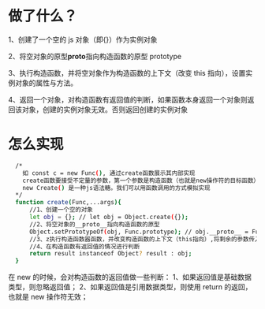 # 做了什么？

1、创建了一个空的 js 对象（即{}）作为实例对象

2、将空对象的原型**proto**指向构造函数的原型 prototype

3、执行构造函数，并将空对象作为构造函数的上下文（改变 this 指向），设置实例对象的属性与方法。

4、返回一个对象，对构造函数有返回值的判断，如果函数本身返回一个对象则返回该对象，创建的实例对象无效。否则返回创建的实例对象

# 怎么实现

```bash
  /*
    如 const c = new Func(), 通过create函数展示其内部实现
    create函数要接受不定量的参数，第一个参数是构造函数（也就是new操作符的目标函数），其余参数被构造函数使用。
    new Create() 是一种js语法糖。我们可以用函数调用的方式模拟实现
  */
  function create(Func,...args){
      //1、创建一个空的对象
      let obj = {}; // let obj = Object.create({});
      //2、将空对象的__proto__指向构造函数的原型
      Object.setPrototypeOf(obj, Func.prototype); // obj.__proto__ = Func.prototype
      //3、z执行构造函数器函数，并改变构造函数的上下文（this指向）,将剩余的参数传入
      //4、在构造函数有返回值的情况进行判断
      return result instanceof Object? result : obj;
  }
```

在 new 的时候，会对构造函数的返回值做一些判断：
1、如果返回值是基础数据类型，则忽略返回值；
2、如果返回值是引用数据类型，则使用 return 的返回，也就是 new 操作符无效；
